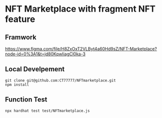 # NFT Marketplace with fragment NFT feature

## Framwork

https://www.figma.com/file/H8ZxOxT2VLByt4a60Hd9sZ/NFT-Marketplace?node-id=0%3A1&t=jd80KqwIiagCl0ka-3

## Local Develpement

```shell
git clone git@github.com:CT77777/NFTmarketplace.git
npm install
```

## Function Test

```shell
npx hardhat test test/NFTmarketplace.js
```
